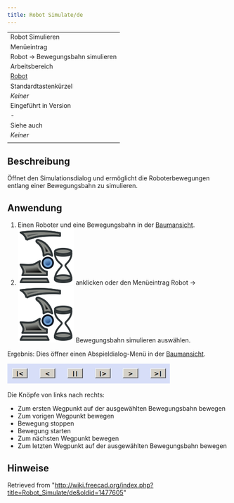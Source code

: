 ```yaml
---
title: Robot Simulate/de
---
```


|                                                   |
| ------------------------------------------------- |
| Robot Simulieren                                  |
| Menüeintrag                                       |
| Robot → Bewegungsbahn simulieren                  |
| Arbeitsbereich                                    |
| [Robot](/Robot_Workbench/de "Robot Workbench/de") |
| Standardtastenkürzel                              |
| _Keiner_                                          |
| Eingeführt in Version                             |
| -                                                 |
| Siehe auch                                        |
| _Keiner_                                          |
|                                                   |

## Beschreibung

Öffnet den Simulationsdialog und ermöglicht die Roboterbewegungen entlang einer Bewegungsbahn zu simulieren.

## Anwendung

1. Einen Roboter und eine Bewegungsbahn in der [Baumansicht](/Tree_view/de "Tree view/de").
2. ![](/src/assets/images/Robot_Simulate.svg) anklicken oder den Menüeintrag Robot → ![](/src/assets/images/Robot_Simulate.svg) Bewegungsbahn simulieren auswählen.

Ergebnis: Dies öffner einen Abspieldialog-Menü in der [Baumansicht](/Tree_view/de "Tree view/de").

![](/src/assets/images/Robot_Simulation_Player.jpg)

Die Knöpfe von links nach rechts:

- Zum ersten Wegpunkt auf der ausgewählten Bewegungsbahn bewegen
- Zum vorigen Wegpunkt bewegen
- Bewegung stoppen
- Bewegung starten
- Zum nächsten Wegpunkt bewegen
- Zum letzten Wegpunkt auf der ausgewählten Bewegungsbahn bewegen

## Hinweise

Retrieved from "<http://wiki.freecad.org/index.php?title=Robot_Simulate/de&oldid=1477605>"
